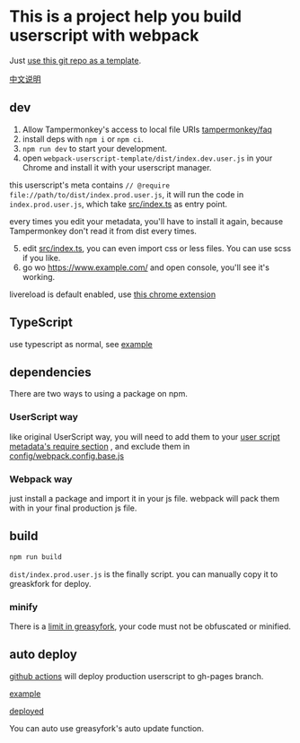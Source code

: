 # This is a project help you build userscript with webpack

Just [use this git repo as a template](https://github.com/Trim21/webpack-userscript-template/generate).

[中文说明](./readme.cn.md)

## dev

1. Allow Tampermonkey's access to local file URIs [tampermonkey/faq](https://tampermonkey.net/faq.php?ext=dhdg#Q204)
2. install deps with `npm i` or `npm ci`.
3. `npm run dev` to start your development.
4. open `webpack-userscript-template/dist/index.dev.user.js` in your Chrome and install it with your userscript manager.

this userscript's meta contains `// @require file://path/to/dist/index.prod.user.js`,
it will run the code in `index.prod.user.js`,
which take [src/index.ts](./src/index.ts) as entry point.

every times you edit your metadata, you'll have to install it again,
because Tampermonkey don't read it from dist every times.

5. edit [src/index.ts](./src/index.ts), you can even import css or less files. You can use scss if you like.
6. go wo <https://www.example.com/> and open console, you'll see it's working.

livereload is default enabled, use [this chrome extension](https://chrome.google.com/webstore/detail/jnihajbhpnppcggbcgedagnkighmdlei)

## TypeScript

use typescript as normal, see [example](src/index.ts)

## dependencies

There are two ways to using a package on npm.

### UserScript way

like original UserScript way, you will need to add them to your [user script metadata's require section](./config/metadata.js#L13-L17) , and exclude them in [config/webpack.config.base.js](./config/webpack.config.base.js#L18-L20)

### Webpack way

just install a package and import it in your js file. webpack will pack them with in your final production js file.

## build

```bash
npm run build
```

`dist/index.prod.user.js` is the finally script. you can manually copy it to greaskfork for deploy.

### minify

There is a [limit in greasyfork](https://greasyfork.org/en/help/code-rules), your code must not be obfuscated or minified.

## auto deploy

[github actions](./.github/workflows/deploy.yaml#L36) will deploy production userscript to gh-pages branch.

[example](https://github.com/Trim21/webpack-userscript-template/tree/gh-pages)

[deployed](https://trim21.github.io/webpack-userscript-template/)

You can auto use greasyfork's auto update function.
